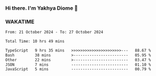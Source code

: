 ### Hi there. I'm Yakhya Diome 👋

### WAKATIME
<!--START_SECTION:waka-->

```txt
From: 21 October 2024 - To: 27 October 2024

Total Time: 10 hrs 49 mins

TypeScript   9 hrs 35 mins   >>>>>>>>>>>>>>>>>>>>>>---   88.67 %
Bash         38 mins         >------------------------   05.95 %
Other        22 mins         >------------------------   03.47 %
JSON         7 mins          -------------------------   01.10 %
JavaScript   5 mins          -------------------------   00.79 %
```

<!--END_SECTION:waka-->
